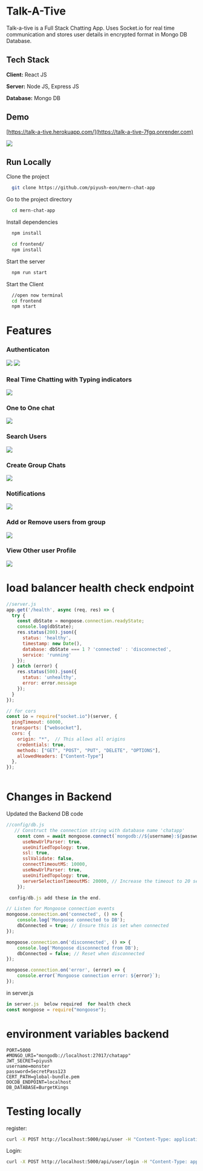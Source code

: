 
# Talk-A-Tive

Talk-a-tive is a Full Stack Chatting App.
Uses Socket.io for real time communication and stores user details in encrypted format in Mongo DB Database.
## Tech Stack

**Client:** React JS

**Server:** Node JS, Express JS

**Database:** Mongo DB
  
## Demo

[https://talk-a-tive.herokuapp.com/](https://talk-a-tive-7fgq.onrender.com)

![](https://github.com/piyush-eon/mern-chat-app/blob/master/screenshots/group%20%2B%20notif.PNG)
## Run Locally

Clone the project

```bash
  git clone https://github.com/piyush-eon/mern-chat-app
```

Go to the project directory

```bash
  cd mern-chat-app
```

Install dependencies

```bash
  npm install
```

```bash
  cd frontend/
  npm install
```

Start the server

```bash
  npm run start
```
Start the Client

```bash
  //open now terminal
  cd frontend
  npm start
```

  
# Features

### Authenticaton
![](https://github.com/piyush-eon/mern-chat-app/blob/master/screenshots/login.PNG)
![](https://github.com/piyush-eon/mern-chat-app/blob/master/screenshots/signup.PNG)
### Real Time Chatting with Typing indicators
![](https://github.com/piyush-eon/mern-chat-app/blob/master/screenshots/real-time.PNG)
### One to One chat
![](https://github.com/piyush-eon/mern-chat-app/blob/master/screenshots/mainscreen.PNG)
### Search Users
![](https://github.com/piyush-eon/mern-chat-app/blob/master/screenshots/search.PNG)
### Create Group Chats
![](https://github.com/piyush-eon/mern-chat-app/blob/master/screenshots/new%20grp.PNG)
### Notifications 
![](https://github.com/piyush-eon/mern-chat-app/blob/master/screenshots/group%20%2B%20notif.PNG)
### Add or Remove users from group
![](https://github.com/piyush-eon/mern-chat-app/blob/master/screenshots/add%20rem.PNG)
### View Other user Profile
![](https://github.com/piyush-eon/mern-chat-app/blob/master/screenshots/profile.PNG)

# load balancer health check endpoint

```js
//server.js
app.get('/health', async (req, res) => {
  try {
    const dbState = mongoose.connection.readyState;
    console.log(dbState);
    res.status(200).json({
      status: 'healthy',
      timestamp: new Date(),
      database: dbState === 1 ? 'connected' : 'disconnected',
      service: 'running'
    });
  } catch (error) {
    res.status(500).json({
      status: 'unhealthy',
      error: error.message
    });
  }
});

// for cors
const io = require("socket.io")(server, {
  pingTimeout: 60000,
  transports: ["websocket"],
  cors: {
    origin: "*",  // This allows all origins
    credentials: true,
    methods: ["GET", "POST", "PUT", "DELETE", "OPTIONS"],
    allowedHeaders: ["Content-Type"]
  },
});



```



# Changes in Backend 
Updated the Backend DB code

```js
//config/db.js
   // Construct the connection string with database name 'chatapp'
    const conn = await mongoose.connect(`mongodb://${username}:${password}@${endpoint}:${port}/${databaseName}?tls=true&tlsCAFile=./global-bundle.pem&replicaSet=rs0&readPreference=secondaryPreferred&retryWrites=false&tlsAllowInvalidHostnames=true&directConnection=true`,{
      useNewUrlParser: true,
      useUnifiedTopology: true,
      ssl: true,
      sslValidate: false,
      connectTimeoutMS: 10000,
      useNewUrlParser: true,
      useUnifiedTopology: true,
      serverSelectionTimeoutMS: 20000, // Increase the timeout to 20 seconds
    });

 config/db.js add these in the end.

// Listen for Mongoose connection events
mongoose.connection.on('connected', () => {
    console.log('Mongoose connected to DB');
    dbConnected = true; // Ensure this is set when connected
});

mongoose.connection.on('disconnected', () => {
    console.log('Mongoose disconnected from DB');
    dbConnected = false; // Reset when disconnected
});

mongoose.connection.on('error', (error) => {
    console.error(`Mongoose connection error: ${error}`);
});
```
in server.js

```js
in server.js  below required  for health check
const mongoose = require("mongoose"); 

```
# environment variables backend
```
PORT=5000
#MONGO_URI="mongodb://localhost:27017/chatapp"
JWT_SECRET=piyush
username=monster
password=SecretPass123
CERT_PATH=global-bundle.pem
DOCDB_ENDPOINT=localhost
DB_DATABASE=BurgetKings
```


# Testing locally
register:
```sh
curl -X POST http://localhost:5000/api/user -H "Content-Type: application/json" -d '{"name":"test","email": "testuser@example.com", "password": "123456"}'

```
Login:
```sh
curl -X POST http://localhost:5000/api/user/login -H "Content-Type: application/json" -d '{"email": "testuser@example.com", "password": "123456"}'
```



